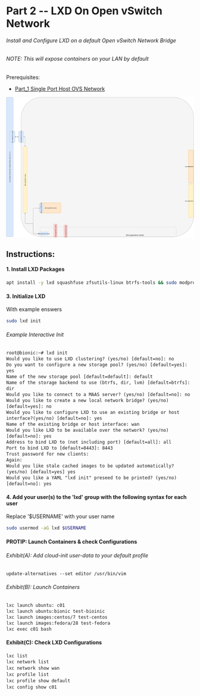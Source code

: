 # Part 2 -- LXD On Open vSwitch Network
###### Install and Configure LXD on a default Open vSwitch Network Bridge
###### NOTE: This will expose containers on your LAN by default

Prerequisites:
- [Part_1 Single Port Host OVS Network]

![CCIO_Hypervisor - LXD On OpenvSwitch](https://github.com/KathrynMorgan/mini-stack/blob/master/2_LXD-On-OVS/web/drawio/lxd-on-openvswitch.svg)

## Instructions:
#### 1. Install LXD Packages
````sh
apt install -y lxd squashfuse zfsutils-linux btrfs-tools && sudo modprobe zfs
````

#### 3. Initialize LXD
With example enswers
````sh
sudo lxd init
````
###### Example Interactive Init
````
root@bionic:~# lxd init
Would you like to use LXD clustering? (yes/no) [default=no]: no
Do you want to configure a new storage pool? (yes/no) [default=yes]: yes
Name of the new storage pool [default=default]: default
Name of the storage backend to use (btrfs, dir, lvm) [default=btrfs]: dir
Would you like to connect to a MAAS server? (yes/no) [default=no]: no
Would you like to create a new local network bridge? (yes/no) [default=yes]: no
Would you like to configure LXD to use an existing bridge or host interface?(yes/no) [default=no]: yes
Name of the existing bridge or host interface: wan
Would you like LXD to be available over the network? (yes/no) [default=no]: yes
Address to bind LXD to (not including port) [default=all]: all
Port to bind LXD to [default=8443]: 8443
Trust password for new clients:
Again:
Would you like stale cached images to be updated automatically? (yes/no) [default=yes] yes
Would you like a YAML "lxd init" preseed to be printed? (yes/no) [default=no]: yes
````
#### 4. Add your user(s) to the 'lxd' group with the following syntax for each user
Replace '$USERNAME' with your user name
````sh
sudo usermod -aG lxd $USERNAME
````
#### PROTIP: Launch Containers & check Configurations
###### Exhibit(A): Add cloud-init user-data to your default profile
````
update-alternatives --set editor /usr/bin/vim
````
###### Exhibit(B): Launch Containers
````
lxc launch ubuntu: c01
lxc launch ubuntu:bionic test-bioinic
lxc launch images:centos/7 test-centos
lxc launch images:fedora/28 test-fedora
lxc exec c01 bash
````

#### Exhibit(C): Check LXD Configurations
````sh
lxc list
lxc network list
lxc network show wan
lxc profile list
lxc profile show default
lxc config show c01
````

<!-- Markdown link & img dfn's -->
[Part_1 Single Port Host OVS Network]: https://github.com/KathrynMorgan/mini-stack/tree/master/1_Single_Port_Host-Open_vSwitch_Network_Configuration

